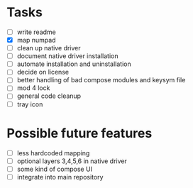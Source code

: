 # Tasks
- [ ] write readme
- [x] map numpad
- [ ] clean up native driver
- [ ] document native driver installation
- [ ] automate installation and uninstallation
- [ ] decide on license
- [ ] better handling of bad compose modules and keysym file
- [ ] mod 4 lock
- [ ] general code cleanup
- [ ] tray icon

# Possible future features
- [ ] less hardcoded mapping
- [ ] optional layers 3,4,5,6 in native driver
- [ ] some kind of compose UI
- [ ] integrate into main repository
